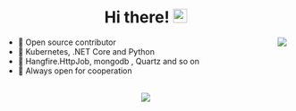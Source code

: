 <div align="center">
   <h1>Hi there! <img src="https://media.giphy.com/media/hvRJCLFzcasrR4ia7z/giphy.gif" width="25px"></h1>
</div>

<img align="right" src="https://github-readme-stats.vercel.app/api?username=windnight&count_private=true&show_icons=true&hide_title=true&hide=stars" />

- 👀 Open source contributor
- 👾 Kubernetes, .NET Core and Python
- 👑 Hangfire.HttpJob, mongodb , Quartz and so on 
- 🤝 Always open for cooperation 

<br>

<div align="center">
   <img src="https://github-profile-trophy.vercel.app/?username=windnight&theme=flat&no-frame=true&margin-w=30" />
</div>
